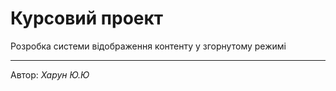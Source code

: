# Курсовий проект
Розробка системи відображення контенту у згорнутому режимі

****
Автор: *Харун Ю.Ю*
